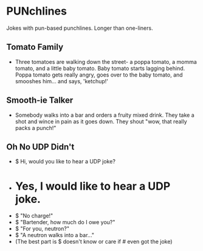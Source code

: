 # PUNchlines
Jokes with pun-based punchlines. Longer than one-liners.

## Tomato Family
- Three tomatoes are walking down the street- a poppa tomato, a momma tomato, and a little baby tomato. Baby tomato starts lagging behind. Poppa tomato gets really angry, goes over to the baby tomato, and smooshes  him... and says, 'ketchup!'

## Smooth-ie Talker
- Somebody walks into a bar and orders a fruity mixed drink. They take a shot and wince in pain as it goes down. They shout "wow, that really packs a punch!"

## Oh No UDP Didn't
 - $ Hi, would you like to hear a UDP joke?
 - # Yes, I would like to hear a UDP joke.
 - $ "No charge!"
 - $ "Bartender, how much do I owe you?"
 - $ "For you, neutron?"
 - $ "A neutron walks into a bar..."
 - (The best part is $ doesn't know or care if # even got the joke)
